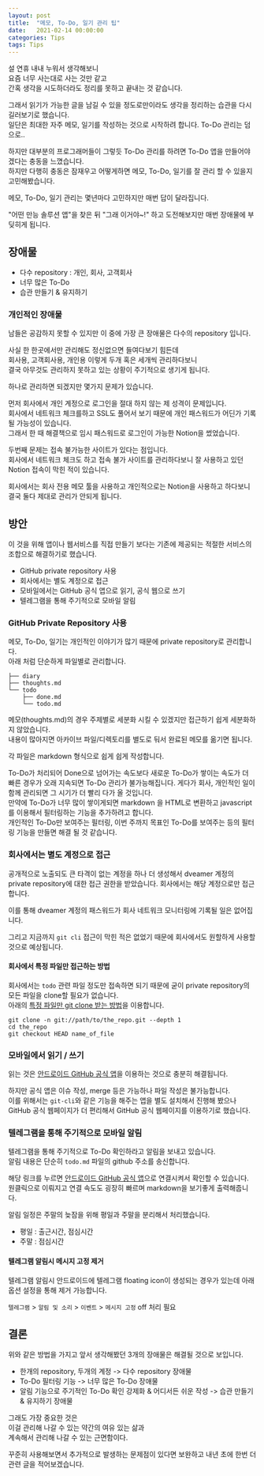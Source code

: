 ```yaml
---
layout: post
title:  "메모, To-Do, 일기 관리 팁"
date:   2021-02-14 00:00:00
categories: Tips
tags: Tips 
---
```



설 연휴 내내 누워서 생각해보니  
요즘 너무 사는대로 사는 것만 같고  
간혹 생각을 시도하더라도 정리를 못하고 끝내는 것 같습니다.  
 
그래서 읽기가 가능한 글을 남길 수 있을 정도로만이라도 생각을 정리하는 습관을 다시 길러보기로 했습니다.  
일단은 최대한 자주 메모, 일기를 작성하는 것으로 시작하려 합니다. To-Do 관리는 덤으로..  

하지만 대부분의 프로그래머들이 그렇듯 To-Do 관리를 하려면 To-Do 앱을 만들어야겠다는 충동을 느꼈습니다.  
하지만 다행히 충동은 잠재우고 어떻게하면 메모, To-Do, 일기를 잘 관리 할 수 있을지 고민해봤습니다.  

<!--more-->

메모, To-Do, 일기 관리는 몇년마다 고민하지만 매번 답이 달라집니다.  
  
"어떤 만능 솔루션 앱"을 찾은 뒤 "그래 이거야~!" 하고 도전해보지만 매번 장애물에 부딪히게 됩니다.  


## 장애물

  * 다수 repository : 개인, 회사, 고객회사 
  * 너무 많은 To-Do 
  * 습관 만들기 & 유지하기 

### 개인적인 장애물

남들은 공감하지 못할 수 있지만 이 중에 가장 큰 장애물은 다수의 repository 입니다.  

사실 한 한곳에서만 관리해도 정신없으면 들여다보기 힘든데  
회사용, 고객회사용, 개인용 이렇게 두개 혹은 세개씩 관리하다보니  
결국 아무것도 관리하지 못하고 있는 상황이 주기적으로 생기게 됩니다.  

하나로 관리하면 되겠지만 몇가지 문제가 있습니다.  

먼저 회사에서 개인 계정으로 로그인을 절대 하지 않는 제 성격이 문제입니다.  
회사에서 네트워크 체크를하고 SSL도 풀어서 보기 때문에 개인 패스워드가 어딘가 기록될 가능성이 있습니다.  
그래서 한 때 해결책으로 임시 패스워드로 로그인이 가능한 Notion을 썼었습니다.   

두번째 문제는 접속 불가능한 사이트가 있다는 점입니다.  
회사에서 네트워크 체크도 하고 접속 불가 사이트를 관리하다보니 잘 사용하고 있던 Notion 접속이 막힌 적이 있습니다.  

회사에서는 회사 전용 메모 툴을 사용하고 개인적으로는 Notion을 사용하고 하다보니 결국 둘다 제대로 관리가 안되게 됩니다.  


## 방안 

이 것을 위해 앱이나 웹서비스를 직접 만들기 보다는 기존에 제공되는 적절한 서비스의 조합으로 해결하기로 했습니다.  

  * GitHub private repository 사용
  * 회사에서는 별도 계정으로 접근
  * 모바일에서는 GitHub 공식 앱으로 읽기, 공식 웹으로 쓰기 
  * 텔레그램을 통해 주기적으로 모바일 알림

### GitHub Private Repository 사용

메모, To-Do, 일기는 개인적인 이야기가 많기 때문에 private repository로 관리합니다.  
아래 처럼 단순하게 파일별로 관리합니다. 

~~~
├── diary
├── thoughts.md
└── todo
    ├── done.md
    └── todo.md
~~~

메모(thoughts.md)의 경우 주제별로 세분화 시킬 수 있겠지만 접근하기 쉽게 세분화하지 않았습니다.  
내용이 많아지면 아카이브 파일/디렉토리를 별도로 둬서 완료된 메모를 옮기면 됩니다.  

각 파일은 markdown 형식으로 쉽게 쉽게 작성합니다.  

To-Do가 처리되어 Done으로 넘어가는 속도보다 새로운 To-Do가 쌓이는 속도가 더 빠른 경우가 오래 지속되면 To-Do 관리가 불가능해집니다. 게다가 회사, 개인적인 일이 함께 관리되면 그 시기가 더 빨리 다가 올 것입니다.  
만약에 To-Do가 너무 많이 쌓이게되면 markdown 을 HTML로 변환하고 javascript를 이용해서 필터링하는 기능을 추가하려고 합니다.  
개인적인 To-Do만 보여주는 필터링, 이번 주까지 목표인 To-Do를 보여주는 등의 필터링 기능을 만들면 해결 될 것 같습니다.  

<!--ads-->

### 회사에서는 별도 계정으로 접근

공개적으로 노출되도 큰 타격이 없는 계정을 하나 더 생성해서 dveamer 계정의 private repository에 대한 접근 권한을 받았습니다. 회사에서는 해당 계정으로만 접근합니다.   

이를 통해 dveamer 계정의 패스워드가 회사 네트워크 모니터링에 기록될 일은 없어집니다.  

그리고 지금까지 ```git cli``` 접근이 막힌 적은 없었기 때문에 회사에서도 원할하게 사용할 것으로 예상됩니다.  

#### 회사에서 특정 파일만 접근하는 방법

회사에서는 ```todo``` 관련 파일 정도만 접속하면 되기 때문에 굳이 private repository의 모든 파일을 clone할 필요가 없습니다.  
아래의 [특정 파일만 git clone 받는 방법](https://stackoverflow.com/a/2466755)을 이용합니다.  

~~~
git clone -n git://path/to/the_repo.git --depth 1
cd the_repo
git checkout HEAD name_of_file
~~~

### 모바일에서 읽기 / 쓰기

읽는 것은 [안드로이드 GitHub 공식 앱](https://play.google.com/store/apps/details?id=com.github.android&hl=ko&gl=US)을 이용하는 것으로 충분히 해결됩니다.  

하지만 공식 앱은 이슈 작성, merge 등은 가능하나 파일 작성은 불가능합니다.  
이를 위해서는 ```git-cli```와 같은 기능을 해주는 앱을 별도 설치해서 진행해 봤으나 GitHub 공식 웹페이지가 더 편리해서 GitHub 공식 웹페이지를 이용하기로 했습니다.  


### 텔레그램을 통해 주기적으로 모바일 알림

텔레그램을 통해 주기적으로 To-Do 확인하라고 알림을 보내고 있습니다.  
알림 내용은 단순히 ```todo.md``` 파일의 github 주소를 송신합니다.  

해당 링크를 누르면 [안드로이드 GitHub 공식 앱](https://play.google.com/store/apps/details?id=com.github.android&hl=ko&gl=US)으로 연결시켜서 확인할 수 있습니다. 원클릭으로 이뤄지고 연결 속도도 굉장히 빠르며 markdown을 보기좋게 출력해줍니다.  

알림 일정은 주말의 늦잠을 위해 평일과 주말을 분리해서 처리했습니다.  

  * 평일 : 출근시간, 점심시간
  * 주말 : 점심시간

#### 텔레그램 알림시 메시지 고정 제거

텔레그램 알림시 안드로이드에 텔레그램 floating icon이 생성되는 경우가 있는데 아래 옵션 설정을 통해 제거 가능합니다.  

```텔레그램``` > ```알림 및 소리``` > ```이벤트``` > ```메시지 고정``` off 처리 필요 


## 결론

위와 같은 방법을 가지고 앞서 생각해봤던 3개의 장애물은 해결될 것으로 보입니다.  

  * 한개의 repository, 두개의 계정 -> 다수 repository 장애물
  * To-Do 필터링 기능 -> 너무 많은 To-Do 장애물
  * 알림 기능으로 주기적인 To-Do 확인 강제화 & 어디서든 쉬운 작성 -> 습관 만들기 & 유지하기 장애물

그래도 가장 중요한 것은  
이걸 관리해 나갈 수 있는 약간의 여유 있는 삶과  
계속해서 관리해 나갈 수 있는 근면함이다.

꾸준히 사용해보면서 추가적으로 발생하는 문제점이 있다면 보완하고 내년 초에 한번 더 관련 글을 적어보겠습니다.  


